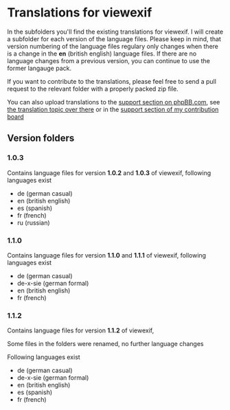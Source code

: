 # Translations for viewexif
In the subfolders you'll find the existing translations for viewexif. I will create a subfolder for each version of the language files. Please keep in mind, that version numbering of the language files regulary only changes when there is a change in the **en** (british english) language files. If there are no language changes from a previous version, you can continue to use the former langauge pack.

If you want to contribute to the translations, please feel free to send a pull request to the relevant folder with a properly packed zip file.

You can also upload translations to the [support section on phpBB.com](https://www.phpbb.com/customise/db/extension/view_exif_data/support), see [the translation topic over there](https://www.phpbb.com/customise/db/extension/view_exif_data/support/topic/165751) or in the [support section of my contribution board](http://canonknipser.com/viewforum.php?f=2)
## Version folders
### 1.0.3
Contains language files for version **1.0.2** and **1.0.3** of viewexif, following languages exist
* de (german casual)
* en (british english)
* es (spanish)
* fr (french)
* ru (russian)

### 1.1.0
Contains language files for version **1.1.0** and **1.1.1** of viewexif, following languages exist
* de (german casual)
* de-x-sie (german formal)
* en (british english)
* fr (french)

### 1.1.2
Contains language files for version **1.1.2** of viewexif, 

Some files in the folders were renamed, no further language changes 

Following languages exist
* de (german casual)
* de-x-sie (german formal)
* en (british english)
* es (spanish)
* fr (french)
